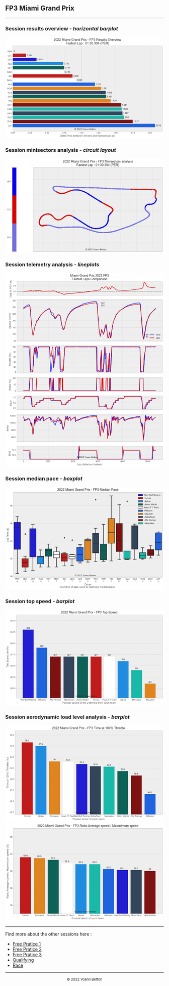 ## FP3 Miami Grand Prix

---

### Session results overview - *horizontal barplot*

<img src="/output/2022-05-08_Miami_Grand_Prix/fp3_results_overview_white.png?raw=true"/>

### Session minisectors analysis - *circuit layout*

<img src="/output/2022-05-08_Miami_Grand_Prix/fp3_minisectors_analysis_white.png?raw=true"/>

### Session telemetry analysis - *lineplots*

<img src="/output/2022-05-08_Miami_Grand_Prix/fp3_telemetry_analysis_white.png?raw=true"/>

### Session median pace - *boxplot*

<img src="/output/2022-05-08_Miami_Grand_Prix/fp3_median_pace_white.png?raw=true"/>

### Session top speed - *barplot*

<img src="/output/2022-05-08_Miami_Grand_Prix/topspeed_fp3_white.png?raw=true"/>

### Session aerodynamic load level analysis - *barplot*

<img src="/output/2022-05-08_Miami_Grand_Prix/fp3_maximum_throttle_white.png?raw=true"/>

<img src="/output/2022-05-08_Miami_Grand_Prix/fp3_speed_ratio_white.png?raw=true"/>

--- 

Find more about the other sessions here :
  - [Free Pratice 1](/page/FP1/2022-05-08_Miami_Grand_Prix)  
  - [Free Pratice 2](/page/FP2/2022-05-08_Miami_Grand_Prix) 
  - [Free Pratice 3](/page/FP3/2022-05-08_Miami_Grand_Prix)
  - [Qualifying](/page/Qualifying/2022-05-08_Miami_Grand_Prix) 
  - [Race](/page/Race/2022-05-08_Miami_Grand_Prix)

---

<div style="text-align: center">
  <p style="font-size:11px">&copy; 2022 Yoann Betton</p>
</div>

<!-- ---

<p style="font-size:11px">Page generated from <a href="https://github.com/yoannbtn/yoannbtn.github.io">github.com/yoannbtn</a>.</p> -->